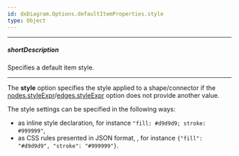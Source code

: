 ```yaml
---
id: dxDiagram.Options.defaultItemProperties.style
type: Object
---
```

---
##### shortDescription
Specifies a default item style.

---
The **style** option specifies the style applied to a shape/connector if the [nodes.styleExpr](/api-reference/10%20UI%20Components/dxDiagram/1%20Configuration/nodes/styleExpr.md '/Documentation/ApiReference/UI_Components/dxDiagram/Configuration/nodes/#styleExpr')/[edges.styleExpr](/api-reference/10%20UI%20Components/dxDiagram/1%20Configuration/edges/styleExpr.md '/Documentation/ApiReference/UI_Components/dxDiagram/Configuration/edges/#styleExpr') option does not provide another value. 

The style settings can be specified in the following ways:

- as inline style declaration, for instance `"fill: #d9d9d9; stroke: #999999"`,
- as CSS rules presented in JSON format, , for instance `{"fill": "#d9d9d9", "stroke": "#999999"}`.
